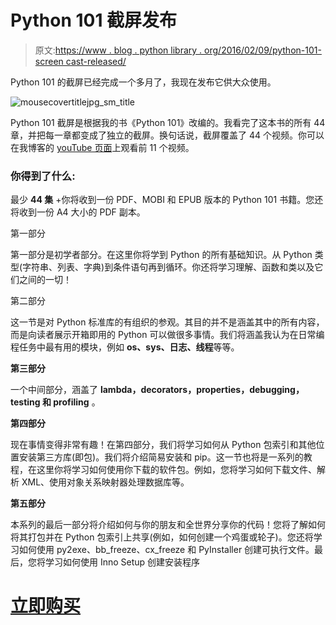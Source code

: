 # Python 101 截屏发布

> 原文:[https://www . blog . python library . org/2016/02/09/python-101-screen cast-released/](https://www.blog.pythonlibrary.org/2016/02/09/python-101-screencast-released/)

Python 101 的截屏已经完成一个多月了，我现在发布它供大众使用。

![mousecovertitlejpg_sm_title](../Images/76e8312854cdd715fba66d6bdafd961e.png)

Python 101 截屏是根据我的书《Python 101》改编的。我看完了这本书的所有 44 章，并把每一章都变成了独立的截屏。换句话说，截屏覆盖了 44 个视频。你可以在我博客的 [youTube 页面](https://www.youtube.com/playlist?list=PLN0iJDXT7K2vB3EGwKpDV-VIylhs3dEV8)上观看前 11 个视频。

### **你得到了什么:**

最少 **44 集** +你将收到一份 PDF、MOBI 和 EPUB 版本的 Python 101 书籍。您还将收到一份 A4 大小的 PDF 副本。

第一部分

第一部分是初学者部分。在这里你将学到 Python 的所有基础知识。从 Python 类型(字符串、列表、字典)到条件语句再到循环。你还将学习理解、函数和类以及它们之间的一切！

第二部分

这一节是对 Python 标准库的有组织的参观。其目的并不是涵盖其中的所有内容，而是向读者展示开箱即用的 Python 可以做很多事情。我们将涵盖我认为在日常编程任务中最有用的模块，例如 **os、sys、日志、线程**等等。

**第三部分**

一个中间部分，涵盖了 **lambda，decorators，properties，debugging，testing 和 profiling** 。

**第四部分**

现在事情变得非常有趣！在第四部分，我们将学习如何从 Python 包索引和其他位置安装第三方库(即包)。我们将介绍简易安装和 pip。这一节也将是一系列的教程，在这里你将学习如何使用你下载的软件包。例如，您将学习如何下载文件、解析 XML、使用对象关系映射器处理数据库等。

**第五部分**

本系列的最后一部分将介绍如何与你的朋友和全世界分享你的代码！您将了解如何将其打包并在 Python 包索引上共享(例如，如何创建一个鸡蛋或轮子)。您还将学习如何使用 py2exe、bb_freeze、cx_freeze 和 PyInstaller 创建可执行文件。最后，您将学习如何使用 Inno Setup 创建安装程序

# [立即购买](https://gum.co/kaKNo)